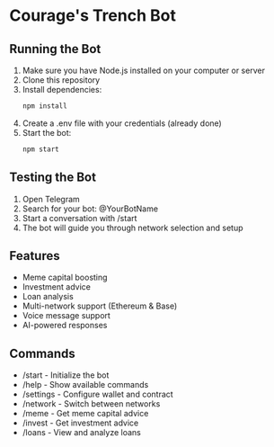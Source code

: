 # Courage's Trench Bot

## Running the Bot

1. Make sure you have Node.js installed on your computer or server
2. Clone this repository
3. Install dependencies:
   ```bash
   npm install
   ```
4. Create a .env file with your credentials (already done)
5. Start the bot:
   ```bash
   npm start
   ```

## Testing the Bot

1. Open Telegram
2. Search for your bot: @YourBotName
3. Start a conversation with /start
4. The bot will guide you through network selection and setup

## Features

- Meme capital boosting
- Investment advice
- Loan analysis
- Multi-network support (Ethereum & Base)
- Voice message support
- AI-powered responses

## Commands

- /start - Initialize the bot
- /help - Show available commands
- /settings - Configure wallet and contract
- /network - Switch between networks
- /meme - Get meme capital advice
- /invest - Get investment advice
- /loans - View and analyze loans